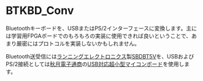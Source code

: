 # BTKBD_Conv
Bluetoothキーボードを、USBまたはPS/2インターフェースに変換します。主には学習用FPGAボードでのもろもろの実装に使用できれば良いということで、あまり厳密にはプロトコルを実装しないかもしれません。

Bluetooth送受信には[ランニングエレクトロニクス](http://www.runele.com/)製[SBDBT5V](http://www.runele.com/ca1/8/p-r-s/)を、USBおよびPS/2接続としては[秋月電子通商](http://akizukidenshi.com/catalog/default.aspx)の[USB対応超小型マイコンボード](http://akizukidenshi.com/catalog/g/gK-05499/)を使用します。
